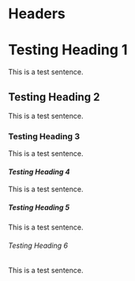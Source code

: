 
# Headers
# Testing Heading 1

This is a test sentence.


## Testing Heading 2

This is a test sentence.


### Testing Heading 3

This is a test sentence.


#### <span style='font-style:italic'>Testing Heading 4</span>

This is a test sentence.


##### Testing Heading 5

This is a test sentence.


###### <span style='font-style:italic'>Testing Heading 6</span>

This is a test sentence.





